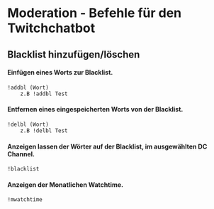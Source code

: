 # Moderation - Befehle für den Twitchchatbot

## **Blacklist  hinzufügen/löschen**

#### Einfügen eines Worts zur Blacklist.<br>

```
!addbl (Wort)   
    z.B !addbl Test
```      
#### Entfernen eines eingespeicherten Worts von der Blacklist.<br>

```
!delbl (Wort)
    z.B !delbl Test 
```      
#### Anzeigen lassen der Wörter auf der Blacklist, im ausgewählten DC Channel.<br>

```
!blacklist
```

#### Anzeigen der Monatlichen Watchtime.<br>

```
!mwatchtime
```